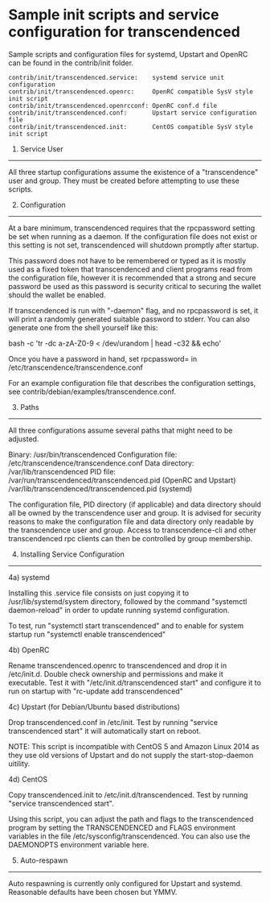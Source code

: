 Sample init scripts and service configuration for transcendenced
==========================================================

Sample scripts and configuration files for systemd, Upstart and OpenRC
can be found in the contrib/init folder.

    contrib/init/transcendenced.service:    systemd service unit configuration
    contrib/init/transcendenced.openrc:     OpenRC compatible SysV style init script
    contrib/init/transcendenced.openrcconf: OpenRC conf.d file
    contrib/init/transcendenced.conf:       Upstart service configuration file
    contrib/init/transcendenced.init:       CentOS compatible SysV style init script

1. Service User
---------------------------------

All three startup configurations assume the existence of a "transcendence" user
and group.  They must be created before attempting to use these scripts.

2. Configuration
---------------------------------

At a bare minimum, transcendenced requires that the rpcpassword setting be set
when running as a daemon.  If the configuration file does not exist or this
setting is not set, transcendenced will shutdown promptly after startup.

This password does not have to be remembered or typed as it is mostly used
as a fixed token that transcendenced and client programs read from the configuration
file, however it is recommended that a strong and secure password be used
as this password is security critical to securing the wallet should the
wallet be enabled.

If transcendenced is run with "-daemon" flag, and no rpcpassword is set, it will
print a randomly generated suitable password to stderr.  You can also
generate one from the shell yourself like this:

bash -c 'tr -dc a-zA-Z0-9 < /dev/urandom | head -c32 && echo'

Once you have a password in hand, set rpcpassword= in /etc/transcendence/transcendence.conf

For an example configuration file that describes the configuration settings,
see contrib/debian/examples/transcendence.conf.

3. Paths
---------------------------------

All three configurations assume several paths that might need to be adjusted.

Binary:              /usr/bin/transcendenced
Configuration file:  /etc/transcendence/transcendence.conf
Data directory:      /var/lib/transcendenced
PID file:            /var/run/transcendenced/transcendenced.pid (OpenRC and Upstart)
                     /var/lib/transcendenced/transcendenced.pid (systemd)

The configuration file, PID directory (if applicable) and data directory
should all be owned by the transcendence user and group.  It is advised for security
reasons to make the configuration file and data directory only readable by the
transcendence user and group.  Access to transcendence-cli and other transcendenced rpc clients
can then be controlled by group membership.

4. Installing Service Configuration
-----------------------------------

4a) systemd

Installing this .service file consists on just copying it to
/usr/lib/systemd/system directory, followed by the command
"systemctl daemon-reload" in order to update running systemd configuration.

To test, run "systemctl start transcendenced" and to enable for system startup run
"systemctl enable transcendenced"

4b) OpenRC

Rename transcendenced.openrc to transcendenced and drop it in /etc/init.d.  Double
check ownership and permissions and make it executable.  Test it with
"/etc/init.d/transcendenced start" and configure it to run on startup with
"rc-update add transcendenced"

4c) Upstart (for Debian/Ubuntu based distributions)

Drop transcendenced.conf in /etc/init.  Test by running "service transcendenced start"
it will automatically start on reboot.

NOTE: This script is incompatible with CentOS 5 and Amazon Linux 2014 as they
use old versions of Upstart and do not supply the start-stop-daemon uitility.

4d) CentOS

Copy transcendenced.init to /etc/init.d/transcendenced. Test by running "service transcendenced start".

Using this script, you can adjust the path and flags to the transcendenced program by
setting the TRANSCENDENCED and FLAGS environment variables in the file
/etc/sysconfig/transcendenced. You can also use the DAEMONOPTS environment variable here.

5. Auto-respawn
-----------------------------------

Auto respawning is currently only configured for Upstart and systemd.
Reasonable defaults have been chosen but YMMV.
